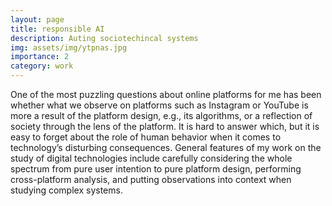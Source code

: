 ```yaml
---
layout: page
title: responsible AI
description: Auting sociotechincal systems
img: assets/img/ytpnas.jpg
importance: 2
category: work
---
```


One of the most puzzling questions about online platforms for me has been whether what we observe on platforms such as Instagram or YouTube
is more a result of the platform design, e.g., its algorithms, or a reflection of society through the lens of the platform. It is hard to
answer which, but it is easy to forget about the role of human behavior when it comes to technology’s disturbing consequences.
General features of my work on the study of digital technologies include carefully considering the whole spectrum from pure user
intention to pure platform design, performing cross-platform analysis, and putting observations into context when studying
complex systems.